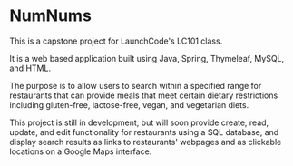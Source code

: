 # NumNums

This is a capstone project for LaunchCode's LC101 class.

It is a web based application built using Java, Spring, Thymeleaf, MySQL, and HTML.

The purpose is to allow users to search within a specified range for restaurants that can provide meals that meet certain dietary restrictions including gluten-free, lactose-free, vegan, and vegetarian diets.

This project is still in development, but will soon provide create, read, update, and edit functionality for restaurants using a SQL database, and display search results as links to restaurants' webpages and as clickable locations on a Google Maps interface.
